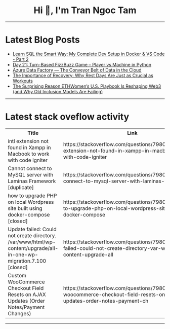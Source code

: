 <h1 align="center">Hi 👋, I'm Tran Ngoc Tam</h1>

---

# Latest Blog Posts 
<!-- BLOG-POST-LIST:START -->
- [Learn SQL the Smart Way: My Complete Dev Setup in Docker &amp; VS Code - Part 2](https://dev.to/arasruislam/learn-sql-the-smart-way-my-complete-dev-setup-in-docker-vs-code-part-2-48gg)
- [Day 21: Turn-Based FizzBuzz Game – Player vs Machine in Python](https://dev.to/shahrouzlogs/day-21-turn-based-fizzbuzz-game-player-vs-machine-in-python-314c)
- [Azure Data Factory — The Conveyor Belt of Data in the Cloud](https://dev.to/dotnetfullstackdev/azure-data-factory-the-conveyor-belt-of-data-in-the-cloud-2d9d)
- [The Importance of Recovery: Why Rest Days Are Just as Crucial as Workouts](https://dev.to/tehreem_seorankhive_6c6ea/the-importance-of-recovery-why-rest-days-are-just-as-crucial-as-workouts-556l)
- [The Surprising Reason ETHWomen’s U.S. Playbook Is Reshaping Web3 &lpar;and Why Old Inclusion Models Are Failing&rpar;](https://dev.to/paul_allen_ccfde9d33a48d5/the-surprising-reason-ethwomens-us-playbook-is-reshaping-web3-and-why-old-inclusion-models-are-all)
<!-- BLOG-POST-LIST:END -->

---

# Latest stack oveflow activity
<table>
  <tr><th>Title</th><th>Link</th></tr>
  <!-- STACKOVERFLOW:START --><tr><td>intl extension not found in Xampp in Macbook to work with code igniter</td><td>https://stackoverflow.com/questions/79806337/intl-extension-not-found-in-xampp-in-macbook-to-work-with-code-igniter</td></tr><tr><td>Cannot connect to MySQL server with Laminas Framework [duplicate]</td><td>https://stackoverflow.com/questions/79806116/cannot-connect-to-mysql-server-with-laminas-framework</td></tr><tr><td>how to upgrade PHP on local Wordpress site built using docker-compose [closed]</td><td>https://stackoverflow.com/questions/79806109/how-to-upgrade-php-on-local-wordpress-site-built-using-docker-compose</td></tr><tr><td>Update failed: Could not create directory. /var/www/html/wp-content/upgrade/all-in-one-wp-migration.7.100 [closed]</td><td>https://stackoverflow.com/questions/79806033/update-failed-could-not-create-directory-var-www-html-wp-content-upgrade-all</td></tr><tr><td>Custom WooCommerce Checkout Field Resets on AJAX Updates &lpar;Order Notes/Payment Changes&rpar;</td><td>https://stackoverflow.com/questions/79805550/custom-woocommerce-checkout-field-resets-on-ajax-updates-order-notes-payment-ch</td></tr><!-- STACKOVERFLOW:END -->
</table>

---


